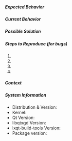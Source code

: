 <!--- Provide a general summary of the issue in the title above. You       --->
<!--- should delete not relevant sections and/or questions in your report  --->

<!--- BEFORE FILLING OUT THIS REPORT FORM:                                 --->
<!--- Dear users of stable and LTS (long term service ) distributions:     --->
<!--- This bugtracker is about development, so don't file bugs against     --->
<!--- long released (dead) versions, unless you have checked that the bug  --->
<!--- you want to report is still valid in current development. For all    --->
<!--- other things please use your distribution bugtracker. This is esp.   --->
<!--- true for Ubuntu LTS - we can really do nothing about, please be so   --->
<!--- kind and use launchpad instead.                                      --->

##### Expected Behavior
<!--- If you're describing a bug, tell us what should happen                -->
<!--- If you're suggesting a change/improvement, tell us how it should work -->
<!--- Hint: A sketch or a screenshot might help a lot                       -->

##### Current Behavior
<!--- If describing a bug, tell us what happens instead of the expected    --->
<!--- behaviour. If suggesting a change/improvement, explain the difference -->
<!--- from current behavior (a screenshot might help>                      --->

##### Possible Solution
<!--- Not obligatory, but suggest a fix/reason for the bug,                --->
<!--- or ideas how to implement the addition or change                     --->

##### Steps to Reproduce (for bugs)
<!--- Provide a link to a live example, or an unambiguous set of steps to  --->
<!--- reproduce this bug. Include code to reproduce, if relevant           --->
1. 
2. 
3. 
4. 

##### Context
<!--- How has this issue affected you? What are you trying to accomplish?  --->
<!--- Providing context helps us come up with a solution that is most      --->
<!--- useful in the real world                                             --->

##### System Information
<!--- Include as many relevant details about the system you experienced    --->
<!--- the bug in                                                           --->
* Distribution & Version:
* Kernel:
* Qt Version:
* libqtxgd Version:
* lxqt-build-tools Version:
* Package version:
